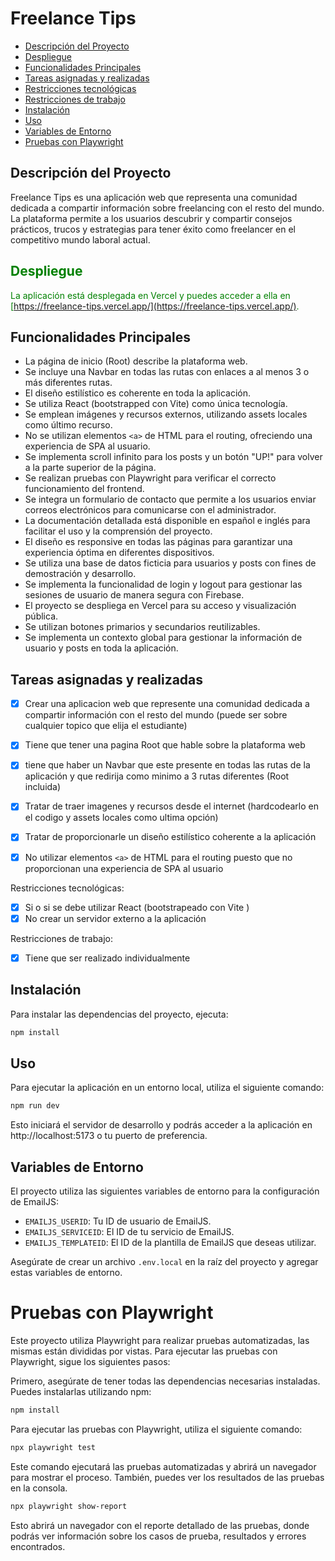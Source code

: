 # Freelance Tips

- [Descripción del Proyecto](#descripción-del-proyecto)
- [Despliegue](#despliegue)
- [Funcionalidades Principales](#funcionalidades-principales)
- [Tareas asignadas y realizadas](#tareas-asignadas-y-realizadas)
- [Restricciones tecnológicas](#restricciones-tecnológicas)
- [Restricciones de trabajo](#restricciones-de-trabajo)
- [Instalación](#instalación)
- [Uso](#uso)
- [Variables de Entorno](#variables-de-entorno)
- [Pruebas con Playwright](#pruebas-con-playwright)

## Descripción del Proyecto

Freelance Tips es una aplicación web que representa una comunidad dedicada a compartir información sobre freelancing con el resto del mundo. La plataforma permite a los usuarios descubrir y compartir consejos prácticos, trucos y estrategias para tener éxito como freelancer en el competitivo mundo laboral actual.

<font color="green">

## Despliegue
La aplicación está desplegada en Vercel y puedes acceder a ella en [https://freelance-tips.vercel.app/](https://freelance-tips.vercel.app/).

</font>


## Funcionalidades Principales

- La página de inicio (Root) describe la plataforma web.
- Se incluye una Navbar en todas las rutas con enlaces a al menos 3 o más diferentes rutas.
- El diseño estilístico es coherente en toda la aplicación.
- Se utiliza React (bootstrapped con Vite) como única tecnología.
- Se emplean imágenes y recursos externos, utilizando assets locales como último recurso.
- No se utilizan elementos `<a>` de HTML para el routing, ofreciendo una experiencia de SPA al usuario.
- Se implementa scroll infinito para los posts y un botón "UP!" para volver a la parte superior de la página.
- Se realizan pruebas con Playwright para verificar el correcto funcionamiento del frontend.
- Se integra un formulario de contacto que permite a los usuarios enviar correos electrónicos para comunicarse con el administrador.
- La documentación detallada está disponible en español e inglés para facilitar el uso y la comprensión del proyecto.
- El diseño es responsive en todas las páginas para garantizar una experiencia óptima en diferentes dispositivos.
- Se utiliza una base de datos ficticia para usuarios y posts con fines de demostración y desarrollo.
- Se implementa la funcionalidad de login y logout para gestionar las sesiones de usuario de manera segura con Firebase.
- El proyecto se despliega en Vercel para su acceso y visualización pública.
- Se utilizan botones primarios y secundarios reutilizables.
- Se implementa un contexto global para gestionar la información de usuario y posts en toda la aplicación.

## Tareas asignadas y realizadas

- [x] Crear una aplicacion web que represente una comunidad dedicada a compartir información con el resto del mundo (puede ser sobre cualquier topico que elija el estudiante)  
- [x] Tiene que tener una pagina Root que hable sobre la plataforma web
- [x] tiene que haber un Navbar que este presente en todas las rutas de la aplicación y que redirija como minimo a 3 rutas diferentes (Root incluida)
- [x] Tratar de traer imagenes y recursos desde el internet (hardcodearlo en el codigo y assets locales como ultima opción)
- [x] Tratar de proporcionarle un diseño estilístico coherente a la aplicación 
- [x] No utilizar elementos `<a>` de HTML para el routing puesto que no proporcionan una experiencia de SPA al usuario


Restricciones tecnológicas:

- [x] Si o si se debe utilizar React (bootstrapeado con Vite )
- [x] No crear un servidor externo a la aplicación

Restricciones de trabajo: 

- [x] Tiene que ser realizado individualmente

## Instalación
Para instalar las dependencias del proyecto, ejecuta:

```bash
npm install
``` 

## Uso
Para ejecutar la aplicación en un entorno local, utiliza el siguiente comando:

```bash
npm run dev
``` 

Esto iniciará el servidor de desarrollo y podrás acceder a la aplicación en http://localhost:5173 o tu puerto de preferencia.

## Variables de Entorno

El proyecto utiliza las siguientes variables de entorno para la configuración de EmailJS:

- `EMAILJS_USERID`: Tu ID de usuario de EmailJS.
- `EMAILJS_SERVICEID`: El ID de tu servicio de EmailJS.
- `EMAILJS_TEMPLATEID`: El ID de la plantilla de EmailJS que deseas utilizar.

Asegúrate de crear un archivo `.env.local` en la raíz del proyecto y agregar estas variables de entorno.

# Pruebas con Playwright

Este proyecto utiliza Playwright para realizar pruebas automatizadas, las mismas están divididas por vistas. Para ejecutar las pruebas con Playwright, sigue los siguientes pasos:

Primero, asegúrate de tener todas las dependencias necesarias instaladas. Puedes instalarlas utilizando npm:

```bash
npm install
```

Para ejecutar las pruebas con Playwright, utiliza el siguiente comando:

```bash
npx playwright test
```

Este comando ejecutará las pruebas automatizadas y abrirá un navegador para mostrar el proceso. También, puedes ver los resultados de las pruebas en la consola.

```bash
npx playwright show-report
```

Esto abrirá un navegador con el reporte detallado de las pruebas, donde podrás ver información sobre los casos de prueba, resultados y errores encontrados.